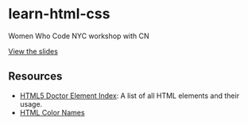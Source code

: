 learn-html-css
==============

Women Who Code NYC workshop with CN

[View the slides](https://docs.google.com/presentation/d/1OGsg86wsdLvcQeF-fD8VBQ8C6wBSZ6u5dWwHhmpZ670/edit?usp=sharing)

Resources
---------

* [HTML5 Doctor Element Index](http://html5doctor.com/element-index/): A list of all HTML elements and their usage.
* [HTML Color Names](http://www.w3schools.com/html/html_colornames.asp)
